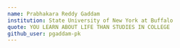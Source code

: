 ```yaml
---
name: Prabhakara Reddy Gaddam
institution: State University of New York at Buffalo
quote: YOU LEARN ABOUT LIFE THAN STUDIES IN COLLEGE
github_user: pgaddam-pk
---
```

